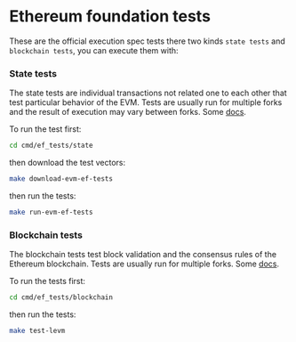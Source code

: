 # Ethereum foundation tests

These are the official execution spec tests there two kinds `state tests` and `blockchain tests`, you can execute them with:

### State tests

The state tests are individual transactions not related one to each other that test particular behavior of the EVM. Tests are usually run for multiple forks and the result of execution may vary between forks.
Some [docs](https://ethereum.github.io/execution-spec-tests/main/consuming_tests/state_test/).

To run the test first:

```sh
cd cmd/ef_tests/state
```

then download the test vectors:

```sh
make download-evm-ef-tests
```

then run the tests:

```sh
make run-evm-ef-tests
```

### Blockchain tests


The blockchain tests test block validation and the consensus rules of the Ethereum blockchain. Tests are usually run for multiple forks.
Some [docs](https://ethereum.github.io/execution-spec-tests/main/consuming_tests/blockchain_test/).

To run the tests first:

```sh
cd cmd/ef_tests/blockchain
```

then run the tests:

```sh
make test-levm
```

